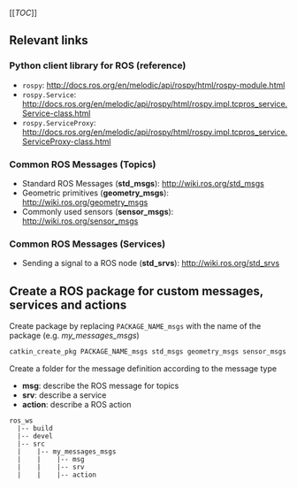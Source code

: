 [[_TOC_]]

## Relevant links

### Python client library for ROS (reference)

- ```rospy```: http://docs.ros.org/en/melodic/api/rospy/html/rospy-module.html
- ```rospy.Service```: http://docs.ros.org/en/melodic/api/rospy/html/rospy.impl.tcpros_service.Service-class.html
- ```rospy.ServiceProxy```: http://docs.ros.org/en/melodic/api/rospy/html/rospy.impl.tcpros_service.ServiceProxy-class.html

### Common ROS Messages (Topics)

- Standard ROS Messages (**std_msgs**): http://wiki.ros.org/std_msgs 
- Geometric primitives (**geometry_msgs**): http://wiki.ros.org/geometry_msgs 
- Commonly used sensors (**sensor_msgs**): http://wiki.ros.org/sensor_msgs 

### Common ROS Messages (Services)

- Sending a signal to a ROS node (**std_srvs**): http://wiki.ros.org/std_srvs

## Create a ROS package for custom messages, services and actions 

Create package by replacing ```PACKAGE_NAME_msgs``` with the name of the package (e.g. *my_messages_msgs*)

```bash
catkin_create_pkg PACKAGE_NAME_msgs std_msgs geometry_msgs sensor_msgs message_generation message_runtime
```

Create a folder for the message definition according to the message type

- **msg**: describe the ROS message for topics
- **srv**: describe a service 
- **action**: describe a ROS action

```
ros_ws
  |-- build
  |-- devel
  |-- src
  |    |-- my_messages_msgs
  |    |    |-- msg
  |    |    |-- srv
  |    |    |-- action
```

